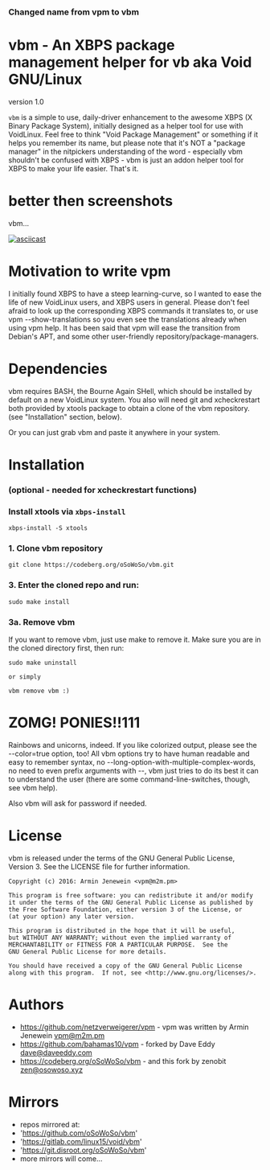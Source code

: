### Changed name from vpm to vbm

# vbm - An XBPS package management helper for vb aka Void GNU/Linux
version 1.0

`vbm` is a simple to use, daily-driver enhancement to the awesome XBPS (X Binary
Package System), initially designed as a helper tool for use with VoidLinux.
Feel free to think "Void Package Management" or something if it helps you
remember its name, but please note that it's NOT a "package manager" in the
nitpickers understanding of the word - especially vbm shouldn't be confused with
XBPS - vbm is just an addon helper tool for XBPS to make your life easier.
That's it.

# better then screenshots

vbm...

[![asciicast](https://asciinema.org/a/476068.svg)](https://asciinema.org/a/476068)

# Motivation to write vpm

I initially found XBPS to have a steep learning-curve, so I wanted to ease the
life of new VoidLinux users, and XBPS users in general. Please don't feel afraid
to look up the corresponding XBPS commands it translates to, or use vpm
--show-translations so you even see the translations already when using vpm
help. It has been said that vpm will ease the transition from Debian's APT, and
some other user-friendly repository/package-managers.

# Dependencies

vbm requires BASH, the Bourne Again SHell, which should be installed by default
on a new VoidLinux system. You also will need git and xcheckrestart both provided
by xtools package to obtain a clone of the vbm repository.
(see "Installation" section, below).

Or you can just grab vbm and paste it anywhere in your system.

# Installation

### (optional - needed for xcheckrestart functions)

### Install xtools via `xbps-install`

    xbps-install -S xtools    

### 1. Clone vbm repository

    git clone https://codeberg.org/oSoWoSo/vbm.git

### 3. Enter the cloned repo and run:

    sudo make install

### 3a. Remove vbm

If you want to remove vbm, just use make to remove it. Make sure you are in the cloned directory first, then run:

    sudo make uninstall

    or simply

    vbm remove vbm :)

# ZOMG! PONIES!!111

Rainbows and unicorns, indeed. If you like colorized output, please see the
--color=true option, too! All vbm options try to have human readable and easy to
remember syntax, no --long-option-with-multiple-complex-words, no need to even
prefix arguments with --, vbm just tries to do its best it can to understand the
user (there are some command-line-switches, though, see vbm help).

Also vbm will ask for password if needed.

# License

vbm is released under the terms of the GNU General Public License,
Version 3. See the LICENSE file for further information.

```
Copyright (c) 2016: Armin Jenewein <vpm@m2m.pm>

This program is free software: you can redistribute it and/or modify
it under the terms of the GNU General Public License as published by
the Free Software Foundation, either version 3 of the License, or
(at your option) any later version.

This program is distributed in the hope that it will be useful,
but WITHOUT ANY WARRANTY; without even the implied warranty of
MERCHANTABILITY or FITNESS FOR A PARTICULAR PURPOSE.  See the
GNU General Public License for more details.

You should have received a copy of the GNU General Public License
along with this program.  If not, see <http://www.gnu.org/licenses/>.
```

# Authors

- https://github.com/netzverweigerer/vpm - vpm was written by Armin Jenewein <vpm@m2m.pm>
- https://github.com/bahamas10/vpm - forked by Dave Eddy <dave@daveeddy.com>
- https://codeberg.org/oSoWoSo/vbm - and this fork by zenobit <zen@osowoso.xyz>

# Mirrors

- repos mirrored at:
- 'https://github.com/oSoWoSo/vbm'
- 'https://gitlab.com/linux15/void/vbm'
- 'https://git.disroot.org/oSoWoSo/vbm'
- more mirrors will come...
